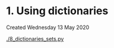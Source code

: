 # 1. Using dictionaries
Created Wednesday 13 May 2020

[./8_dictionaries_sets.py](./1._Using_dictionaries/8_dictionaries_sets.py)

